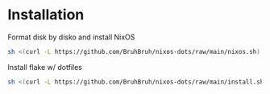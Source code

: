# Installation

Format disk by disko and install NixOS

```bash
sh <(curl -L https://github.com/BruhBruh/nixos-dots/raw/main/nixos.sh)
```

Install flake w/ dotfiles

```bash
sh <(curl -L https://github.com/BruhBruh/nixos-dots/raw/main/install.sh)
```